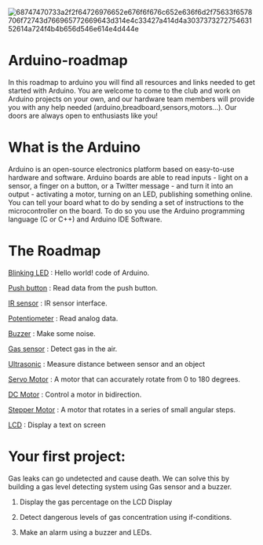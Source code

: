 

![68747470733a2f2f64726976652e676f6f676c652e636f6d2f75633f6578706f72743d766965772669643d314e4c33427a414d4a303737327275463152614a724f4b4b656d546e614e4d444e](https://github.com/IEEE-UMBB/Arduino-roadmap/assets/86206955/352217ee-cdbf-478a-b011-6de237a377f2)

# Arduino-roadmap
In this roadmap to arduino you will find all resources and links needed to get started with Arduino. You are welcome to come to the club and work on Arduino projects on your own, and our hardware team members will provide you with any help needed (arduino,breadboard,sensors,motors…). Our doors are always open to enthusiasts like you!

# What is the Arduino
Arduino is an open-source electronics platform based on easy-to-use hardware and software. Arduino boards are able to read inputs - light on a sensor, a finger on a button, or a Twitter message - and turn it into an output - activating a motor, turning on an LED, publishing something online. You can tell your board what to do by sending a set of instructions to the microcontroller on the board. To do so you use the Arduino programming language (C or C++) and Arduino IDE Software.

# The Roadmap

[Blinking LED](https://github.com/medAzizLHB/Arduino-Roadmap/tree/main/00-Blinking%20LED) : Hello world! code of Arduino.

[Push button](https://github.com/medAzizLHB/Arduino-Roadmap/tree/main/01-Push%20button) : Read data from the push button.

[IR sensor](https://github.com/medAzizLHB/Arduino-Roadmap/tree/main/02-IR%20sensor) : IR sensor interface.

[Potentiometer](https://github.com/medAzizLHB/Arduino-Roadmap/tree/main/03-Potentiometer) : Read analog data.

[Buzzer](https://github.com/medAzizLHB/Arduino-Roadmap/tree/main/04-Buzzer) : Make some noise.

[Gas sensor](https://github.com/medAzizLHB/Arduino-Roadmap/tree/main/05-gas%20sensor) : Detect gas in the air.

[Ultrasonic](https://github.com/medAzizLHB/Arduino-Roadmap/tree/main/06-ultrasonic) : Measure distance between sensor and an object

[Servo Motor](https://github.com/medAzizLHB/Arduino-Roadmap/tree/main/07-servo) : A motor that can accurately rotate from 0 to 180 degrees.

[DC Motor](https://github.com/medAzizLHB/Arduino-Roadmap/tree/main/08-DC%20motor) : Control a motor in bidirection.

[Stepper Motor](https://github.com/medAzizLHB/Arduino-Roadmap/tree/main/09-Stepper%20motor) : A motor that rotates in a series of small angular steps.

[LCD](https://github.com/medAzizLHB/Arduino-Roadmap/tree/main/10-I2C%20lcd) : Display a text on screen


# Your first project: 


Gas leaks can go undetected and cause death. We can solve this by building a gas level detecting system using Gas sensor and a buzzer.

   1.  Display the gas percentage on the LCD Display

  2. Detect dangerous levels of gas concentration using if-conditions.

  3.  Make an alarm using a buzzer and LEDs.


